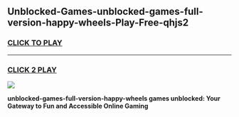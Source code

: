 
## Unblocked-Games-unblocked-games-full-version-happy-wheels-Play-Free-qhjs2
<h3>
<a href="https://premium76.site?title=unblocked-games-full-version-happy-wheels&ref=21A">CLICK TO PLAY</a></h3>
<hr>

<h3>
<a href="https://premium76.site?title=unblocked-games-full-version-happy-wheels&ref=21A">CLICK 2 PLAY</a>
  
</h3>

<a href="https://premium76.site?title=unblocked-games-full-version-happy-wheels&ref=21A"><img src="https://clearcache.store/games.png"></a>


**unblocked-games-full-version-happy-wheels games unblocked: Your Gateway to Fun and Accessible Online Gaming**
